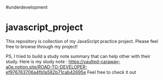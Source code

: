 #underdevelopment

# javascript_project
This repository is collection of my JavaScript practice project. Please feel free to browse through my project!

PS, I tried to build a study note summary that can help other with their study. Here is my study note : https://vaulted-caraway-a0e.notion.site/ROAD-TO-DEVELOPER-ef976763706a4fb1a582b71cab42695e 
Feel free to check it out
